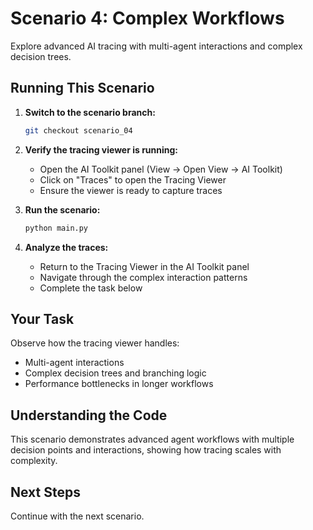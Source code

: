 # Scenario 4: Complex Workflows

Explore advanced AI tracing with multi-agent interactions and complex decision trees.

## Running This Scenario

1. **Switch to the scenario branch:**
   ```bash
   git checkout scenario_04
   ```

2. **Verify the tracing viewer is running:**
   - Open the AI Toolkit panel (View → Open View → AI Toolkit)
   - Click on "Traces" to open the Tracing Viewer
   - Ensure the viewer is ready to capture traces

3. **Run the scenario:**
   ```bash
   python main.py
   ```

4. **Analyze the traces:**
   - Return to the Tracing Viewer in the AI Toolkit panel
   - Navigate through the complex interaction patterns
   - Complete the task below

## Your Task

Observe how the tracing viewer handles:
- Multi-agent interactions
- Complex decision trees and branching logic
- Performance bottlenecks in longer workflows

## Understanding the Code

This scenario demonstrates advanced agent workflows with multiple decision points and interactions, showing how tracing scales with complexity.

## Next Steps

Continue with the next scenario.